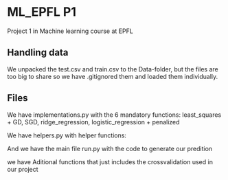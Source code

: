 # ML_EPFL P1

Project 1 in Machine learning course at EPFL

## Handling data

We unpacked the test.csv and train.csv to the Data-folder, but the files are too big to share so we have .gitignored them and loaded them individually.

## Files

We have implementations.py with the 6 mandatory functions: least_squares + GD, SGD, ridge_regression, logistic_regression + penalized

We have helpers.py with helper functions: 

And we have the main file run.py with the code to generate our predition

we have Aditional functions that just includes the crossvalidation used in our project

